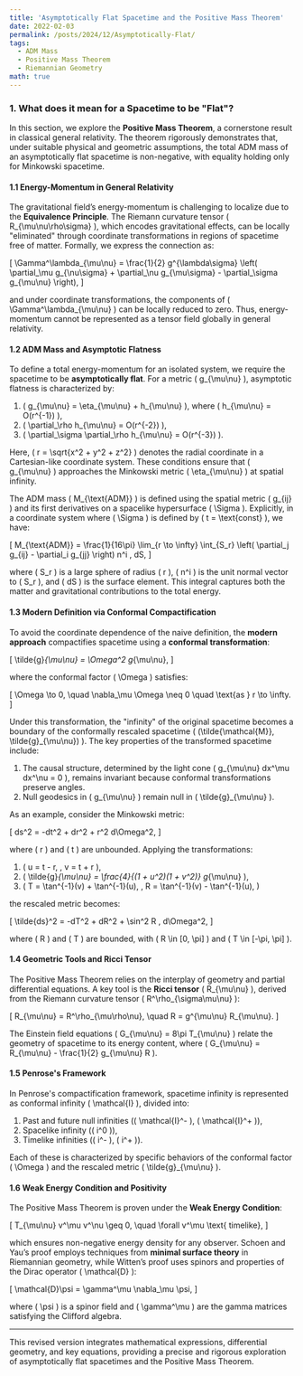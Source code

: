 ```yaml
---
title: 'Asymptotically Flat Spacetime and the Positive Mass Theorem'
date: 2022-02-03
permalink: /posts/2024/12/Asymptotically-Flat/
tags:
  - ADM Mass
  - Positive Mass Theorem
  - Riemannian Geometry
math: true
---
```


<script type="text/javascript" async
    src="https://cdn.jsdelivr.net/npm/mathjax@3/es5/tex-mml-chtml.js">
</script>

### 1. What does it mean for a Spacetime to be "Flat"?

In this section, we explore the **Positive Mass Theorem**, a cornerstone result in classical general relativity. The theorem rigorously demonstrates that, under suitable physical and geometric assumptions, the total ADM mass of an asymptotically flat spacetime is non-negative, with equality holding only for Minkowski spacetime.

#### 1.1 Energy-Momentum in General Relativity

The gravitational field’s energy-momentum is challenging to localize due to the **Equivalence Principle**. The Riemann curvature tensor \( R_{\mu\nu\rho\sigma} \), which encodes gravitational effects, can be locally "eliminated" through coordinate transformations in regions of spacetime free of matter. Formally, we express the connection as:

\[
\Gamma^\lambda_{\mu\nu} = \frac{1}{2} g^{\lambda\sigma} \left( \partial_\mu g_{\nu\sigma} + \partial_\nu g_{\mu\sigma} - \partial_\sigma g_{\mu\nu} \right),
\]

and under coordinate transformations, the components of \( \Gamma^\lambda_{\mu\nu} \) can be locally reduced to zero. Thus, energy-momentum cannot be represented as a tensor field globally in general relativity.

#### 1.2 ADM Mass and Asymptotic Flatness

To define a total energy-momentum for an isolated system, we require the spacetime to be **asymptotically flat**. For a metric \( g_{\mu\nu} \), asymptotic flatness is characterized by:

1. \( g_{\mu\nu} = \eta_{\mu\nu} + h_{\mu\nu} \), where \( h_{\mu\nu} = O(r^{-1}) \),
2. \( \partial_\rho h_{\mu\nu} = O(r^{-2}) \),
3. \( \partial_\sigma \partial_\rho h_{\mu\nu} = O(r^{-3}) \).

Here, \( r = \sqrt{x^2 + y^2 + z^2} \) denotes the radial coordinate in a Cartesian-like coordinate system. These conditions ensure that \( g_{\mu\nu} \) approaches the Minkowski metric \( \eta_{\mu\nu} \) at spatial infinity.

The ADM mass \( M_{\text{ADM}} \) is defined using the spatial metric \( g_{ij} \) and its first derivatives on a spacelike hypersurface \( \Sigma \). Explicitly, in a coordinate system where \( \Sigma \) is defined by \( t = \text{const} \), we have:

\[
M_{\text{ADM}} = \frac{1}{16\pi} \lim_{r \to \infty} \int_{S_r} \left( \partial_j g_{ij} - \partial_i g_{jj} \right) n^i \, dS,
\]

where \( S_r \) is a large sphere of radius \( r \), \( n^i \) is the unit normal vector to \( S_r \), and \( dS \) is the surface element. This integral captures both the matter and gravitational contributions to the total energy.

#### 1.3 Modern Definition via Conformal Compactification

To avoid the coordinate dependence of the naive definition, the **modern approach** compactifies spacetime using a **conformal transformation**:

\[
\tilde{g}_{\mu\nu} = \Omega^2 g_{\mu\nu},
\]

where the conformal factor \( \Omega \) satisfies:

\[
\Omega \to 0, \quad \nabla_\mu \Omega \neq 0 \quad \text{as } r \to \infty.
\]

Under this transformation, the "infinity" of the original spacetime becomes a boundary of the conformally rescaled spacetime \( (\tilde{\mathcal{M}}, \tilde{g}_{\mu\nu}) \). The key properties of the transformed spacetime include:

1. The causal structure, determined by the light cone \( g_{\mu\nu} dx^\mu dx^\nu = 0 \), remains invariant because conformal transformations preserve angles.
2. Null geodesics in \( g_{\mu\nu} \) remain null in \( \tilde{g}_{\mu\nu} \).

As an example, consider the Minkowski metric:

\[
ds^2 = -dt^2 + dr^2 + r^2 d\Omega^2,
\]

where \( r \) and \( t \) are unbounded. Applying the transformations:

1. \( u = t - r, \, v = t + r \),
2. \( \tilde{g}_{\mu\nu} = \frac{4}{(1 + u^2)(1 + v^2)} g_{\mu\nu} \),
3. \( T = \tan^{-1}(v) + \tan^{-1}(u), \, R = \tan^{-1}(v) - \tan^{-1}(u), \)

the rescaled metric becomes:

\[
\tilde{ds}^2 = -dT^2 + dR^2 + \sin^2 R \, d\Omega^2,
\]

where \( R \) and \( T \) are bounded, with \( R \in [0, \pi] \) and \( T \in [-\pi, \pi] \).

#### 1.4 Geometric Tools and Ricci Tensor

The Positive Mass Theorem relies on the interplay of geometry and partial differential equations. A key tool is the **Ricci tensor** \( R_{\mu\nu} \), derived from the Riemann curvature tensor \( R^\rho_{\sigma\mu\nu} \):

\[
R_{\mu\nu} = R^\rho_{\mu\rho\nu}, \quad R = g^{\mu\nu} R_{\mu\nu}.
\]

The Einstein field equations \( G_{\mu\nu} = 8\pi T_{\mu\nu} \) relate the geometry of spacetime to its energy content, where \( G_{\mu\nu} = R_{\mu\nu} - \frac{1}{2} g_{\mu\nu} R \).

#### 1.5 Penrose's Framework

In Penrose's compactification framework, spacetime infinity is represented as conformal infinity \( \mathcal{I} \), divided into:

1. Past and future null infinities (\( \mathcal{I}^- \), \( \mathcal{I}^+ \)),
2. Spacelike infinity (\( i^0 \)),
3. Timelike infinities (\( i^- \), \( i^+ \)).

Each of these is characterized by specific behaviors of the conformal factor \( \Omega \) and the rescaled metric \( \tilde{g}_{\mu\nu} \).

#### 1.6 Weak Energy Condition and Positivity

The Positive Mass Theorem is proven under the **Weak Energy Condition**:

\[
T_{\mu\nu} v^\mu v^\nu \geq 0, \quad \forall v^\mu \text{ timelike},
\]

which ensures non-negative energy density for any observer. Schoen and Yau’s proof employs techniques from **minimal surface theory** in Riemannian geometry, while Witten’s proof uses spinors and properties of the Dirac operator \( \mathcal{D} \):

\[
\mathcal{D}\psi = \gamma^\mu \nabla_\mu \psi,
\]

where \( \psi \) is a spinor field and \( \gamma^\mu \) are the gamma matrices satisfying the Clifford algebra.

---

This revised version integrates mathematical expressions, differential geometry, and key equations, providing a precise and rigorous exploration of asymptotically flat spacetimes and the Positive Mass Theorem.
